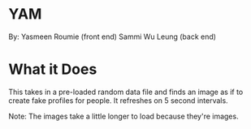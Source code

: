 YAM
========
By:
Yasmeen Roumie (front end)
Sammi Wu Leung (back end)

What it Does
========
This takes in a pre-loaded random data file and finds an image
as if to create fake profiles for people. It refreshes on 5
second intervals.

Note: The images take a little longer to load because they're images.